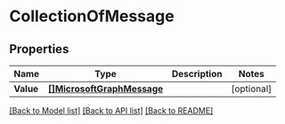 # CollectionOfMessage

## Properties

Name | Type | Description | Notes
------------ | ------------- | ------------- | -------------
**Value** | [**[]MicrosoftGraphMessage**](microsoft.graph.message.md) |  | [optional] 

[[Back to Model list]](../README.md#documentation-for-models) [[Back to API list]](../README.md#documentation-for-api-endpoints) [[Back to README]](../README.md)


